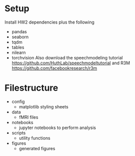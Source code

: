 # Setup
Install HW2 dependencies plus the following
+ pandas 
+ seaborn 
+ tqdm
+ tables 
+ nilearn 
+ torchvision
Also download the speechmodeling tutorial https://github.com/HuthLab/speechmodeltutorial and R3M https://github.com/facebookresearch/r3m

# Filestructure
+ config
  + matplotlib styling sheets
+ data
  + fMRI files
+ notebooks
  + jupyter notebooks to perform analysis
+ scripts
  + utility functions
+ figures
  + generated figures